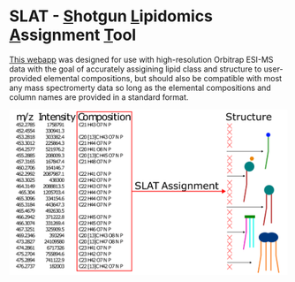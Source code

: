 # SLAT - <ins>S</ins>hotgun <ins>L</ins>ipidomics <ins>A</ins>ssignment <ins>T</ins>ool


[This webapp](https://briankleiboeker.shinyapps.io/structure_from_comp/) was designed for use with high-resolution Orbitrap ESI-MS data with the goal of accurately assigining lipid class and structure to user-provided elemental compositions, but should also be compatible with most any mass spectromerty data so long as the elemental compositions and column names are provided in a standard format.

![image](abstract.png)

